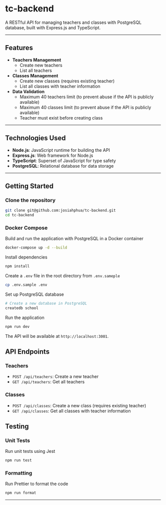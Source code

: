 # tc-backend

A RESTful API for managing teachers and classes with PostgreSQL database, built with Express.js and TypeScript.

---

## Features

- **Teachers Management**
    - Create new teachers
    - List all teachers
- **Classes Management**
    - Create new classes (requires existing teacher)
    - List all classes with teacher information
- **Data Validation**
    - Maximum 40 teachers limit (to prevent abuse if the API is publicly available)
    - Maximum 40 classes limit (to prevent abuse if the API is publicly available)
    - Teacher must exist before creating class
---
## Technologies Used
- **Node.js**: JavaScript runtime for building the API
- **Express.js**: Web framework for Node.js
- **TypeScript**: Superset of JavaScript for type safety
- **PostgreSQL**: Relational database for data storage
---

## Getting Started
### Clone the repository
```bash
git clone git@github.com:josiahphua/tc-backend.git
cd tc-backend
```

### Docker Compose
Build and run the application with PostgreSQL in a Docker container
```bash
docker-compose up -d --build
```

Install dependencies
```bash
npm install
```
Create a `.env` file in the root directory from `.env.sameple`
```bash
cp .env.sample .env
```
Set up PostgreSQL database
```bash
# Create a new database in PostgreSQL
createdb school
```
Run the application
```bash
npm run dev
```
The API will be available at `http://localhost:3001`.

## API Endpoints
### Teachers
- `POST /api/teachers`: Create a new teacher
- `GET /api/teachers`: Get all teachers

### Classes
- `POST /api/classes`: Create a new class (requires existing teacher)
- `GET /api/classes`: Get all classes with teacher information

## Testing
### Unit Tests
Run unit tests using Jest
```bash
npm run test
```
### Formatting
Run Prettier to format the code
```bash
npm run format
```

---
